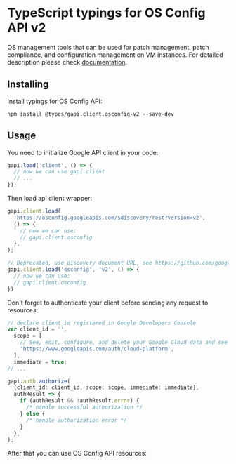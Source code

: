 # TypeScript typings for OS Config API v2

OS management tools that can be used for patch management, patch compliance, and configuration management on VM instances.
For detailed description please check [documentation](https://cloud.google.com/compute/docs/osconfig/rest).

## Installing

Install typings for OS Config API:

```
npm install @types/gapi.client.osconfig-v2 --save-dev
```

## Usage

You need to initialize Google API client in your code:

```typescript
gapi.load('client', () => {
  // now we can use gapi.client
  // ...
});
```

Then load api client wrapper:

```typescript
gapi.client.load(
  'https://osconfig.googleapis.com/$discovery/rest?version=v2',
  () => {
    // now we can use:
    // gapi.client.osconfig
  },
);
```

```typescript
// Deprecated, use discovery document URL, see https://github.com/google/google-api-javascript-client/blob/master/docs/reference.md#----gapiclientloadname----version----callback--
gapi.client.load('osconfig', 'v2', () => {
  // now we can use:
  // gapi.client.osconfig
});
```

Don't forget to authenticate your client before sending any request to resources:

```typescript
// declare client_id registered in Google Developers Console
var client_id = '',
  scope = [
    // See, edit, configure, and delete your Google Cloud data and see the email address for your Google Account.
    'https://www.googleapis.com/auth/cloud-platform',
  ],
  immediate = true;
// ...

gapi.auth.authorize(
  {client_id: client_id, scope: scope, immediate: immediate},
  authResult => {
    if (authResult && !authResult.error) {
      /* handle successful authorization */
    } else {
      /* handle authorization error */
    }
  },
);
```

After that you can use OS Config API resources: <!-- TODO: make this work for multiple namespaces -->

```typescript

```
